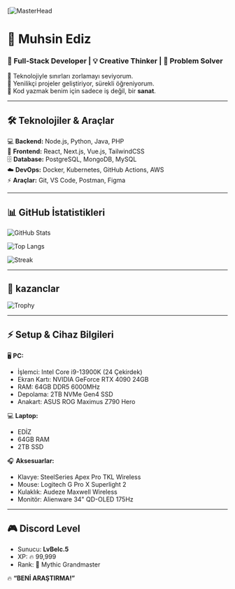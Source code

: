 [![MasterHead](https://blogger.googleusercontent.com/img/b/R29vZ2xl/AVvXsEh4rVIlBWMm1X1V4VzDOjWKS8mDLw6xxlg5YETHrZnxkEX8ngnmX8AMhmTTCuwJmW_7GnqXtVI1ShKky9UsTUM1GaLZktW49f6DLIKN4Z3UbanvgKrob_MEN2mE3F5CvdUrtZZQd1tWmVI/s1600/DJ_Kedi_02_Muzikliste.gif)

# 🌟 Muhsin Ediz  

### 🚀 Full-Stack Developer | 💡 Creative Thinker | 🎯 Problem Solver  

🔹 Teknolojiyle sınırları zorlamayı seviyorum.  
🔹 Yenilikçi projeler geliştiriyor, sürekli öğreniyorum.  
🔹 Kod yazmak benim için sadece iş değil, bir **sanat**.  

---

## 🛠️ Teknolojiler & Araçlar  

💻 **Backend:** Node.js, Python, Java, PHP  
🎨 **Frontend:** React, Next.js, Vue.js, TailwindCSS  
🗄️ **Database:** PostgreSQL, MongoDB, MySQL  
☁️ **DevOps:** Docker, Kubernetes, GitHub Actions, AWS  
⚡ **Araçlar:** Git, VS Code, Postman, Figma  

---

## 📊 GitHub İstatistikleri  

![GitHub Stats](https://github-readme-stats.vercel.app/api?username=muhsin-ediz&show_icons=true&theme=radical&count_private=true)  

![Top Langs](https://github-readme-stats.vercel.app/api/top-langs/?username=muhsin-ediz&layout=compact&theme=radical)  

![Streak](https://streak-stats.demolab.com?user=muhsin-ediz&theme=radical&hide_border=true)  

---

## 🚀 kazanclar

 ![Trophy](https://github.com/ryo-ma/github-profile-trophy)

---

## ⚡ Setup & Cihaz Bilgileri  

🖥️ **PC:**  
- İşlemci: Intel Core i9-13900K (24 Çekirdek)  
- Ekran Kartı: NVIDIA GeForce RTX 4090 24GB  
- RAM: 64GB DDR5 6000MHz  
- Depolama: 2TB NVMe Gen4 SSD  
- Anakart: ASUS ROG Maximus Z790 Hero  

💻 **Laptop:**  
- EDİZ
- 64GB RAM  
- 2TB SSD  

🎧 **Aksesuarlar:**  
- Klavye: SteelSeries Apex Pro TKL Wireless  
- Mouse: Logitech G Pro X Superlight 2  
- Kulaklık: Audeze Maxwell Wireless  
- Monitör: Alienware 34" QD-OLED 175Hz  

---

## 🎮 Discord Level  
- Sunucu: **LvBelc.5**  
- XP: 🔥 99,999  
- Rank: 🌟 Mythic Grandmaster  


🔥 **“BENİ ARAŞTIRMA!”**  
